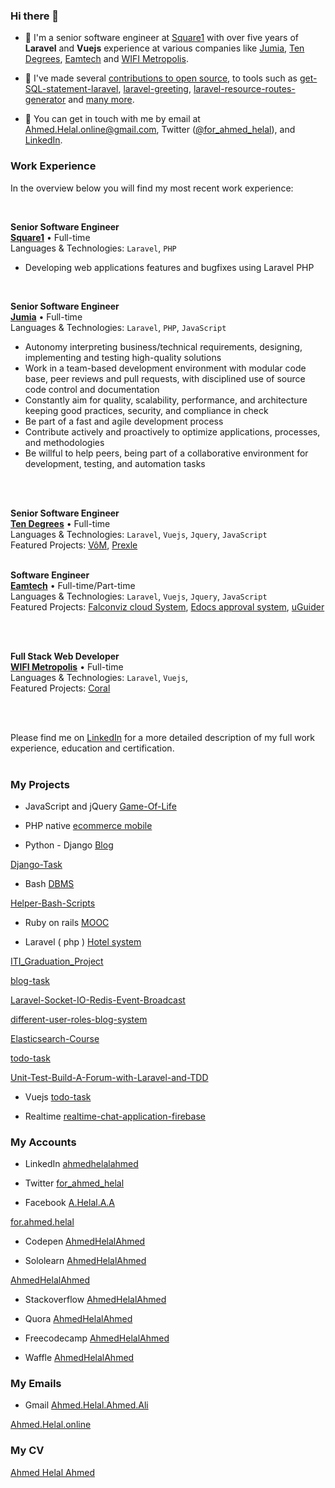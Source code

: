 ### Hi there 👋
- 🔭 I'm a senior software engineer at [Square1](https://www.square1.io) with over five years of **Laravel** and **Vuejs** experience at various companies like [Jumia](https://www.jumia.com), [Ten Degrees](https://tendegrees.sa), [Eamtech](https://eamtech.com) and [WIFI Metropolis](https://wifimetropolis.com).
- 🌱 I've made several [contributions to open source](https://github.com/AhmedHelalAhmed), to tools such as [get-SQL-statement-laravel](https://github.com/AhmedHelalAhmed/get-SQL-statement-laravel), [laravel-greeting](https://github.com/AhmedHelalAhmed/laravel-greeting), [laravel-resource-routes-generator](https://github.com/AhmedHelalAhmed/laravel-resource-routes-generator) and [many more](https://github.com/AhmedHelalAhmed).

- 💬 You can get in touch with me by email at [Ahmed.Helal.online@gmail.com](mailto:Ahmed.Helal.online@gmail.com), Twitter ([@for_ahmed_helal](https://twitter.com/for_ahmed_helal)), and [LinkedIn](https://www.linkedin.com/in/ahmedhelalahmed).


### Work Experience
In the overview below you will find my most recent work experience:

<br/>

**Senior Software Engineer** \
[**Square1**](https://www.square1.io) • Full-time \
Languages & Technologies: `Laravel`, `PHP`
- Developing web applications features and bugfixes using Laravel PHP

<br/>

**Senior Software Engineer** \
[**Jumia**](https://www.jumia.com) • Full-time \
Languages & Technologies: `Laravel`, `PHP`, `JavaScript` 
- Autonomy interpreting business/technical requirements, designing, implementing and testing high-quality solutions 
- Work in a team-based development environment with modular code base, peer reviews and pull requests, with disciplined use of source code control and documentation 
- Constantly aim for quality, scalability, performance, and architecture keeping good practices, security, and compliance in check 
- Be part of a fast and agile development process 
- Contribute actively and proactively to optimize applications, processes, and methodologies 
- Be willful to help peers, being part of a collaborative environment for development, testing, and automation tasks

<br/>
<br/>

**Senior Software Engineer** \
[**Ten Degrees**](https://tendegrees.sa) • Full-time \
Languages & Technologies: `Laravel`, `Vuejs`, `Jquery`, `JavaScript` \
Featured Projects: [VôM](https://getvom.com), [Prexle](https://prexle.com/en)
<br/>
<br/>



**Software Engineer** \
[**Eamtech**](https://eamtech.com) • Full-time/Part-time \
Languages & Technologies: `Laravel`, `Vuejs`, `Jquery`, `JavaScript`\
Featured Projects: [Falconviz cloud System](http://falconvizcloud.com), [Edocs approval system](https://www.kolmofeed.com), [uGuider](https://www.uguider.com)

<br/>
<br/>



**Full Stack Web Developer** \
[**WIFI Metropolis**](https://wifimetropolis.com) • Full-time \
Languages & Technologies: `Laravel`, `Vuejs`, \
Featured Projects: [Coral](https://www.coral.io)

<br/>
<br/>

Please find me on [LinkedIn](https://www.linkedin.com/in/ahmedhelalahmed/) for a more detailed description of my full work experience, education and certification.
<br/>
<br/>

### My Projects

- JavaScript and jQuery 
[Game-Of-Life](https://github.com/AhmedHelalAhmed/Game-Of-Life)

- PHP native
[ecommerce mobile](https://github.com/AhmedHelalAhmed/PHP-Project)


- Python - Django 
[Blog](https://github.com/AhmedHelalAhmed/python_project)

[Django-Task](https://github.com/AhmedHelalAhmed/Django-Task)

- Bash
[DBMS](https://github.com/AhmedHelalAhmed/Bash-Project)  

[Helper-Bash-Scripts](https://github.com/AhmedHelalAhmed/Helper-Bash-Scripts)

- Ruby on rails
[MOOC](https://github.com/AhmedHelalAhmed/Ruby-On-Rails-Project)

- Laravel ( php )
[Hotel system](https://github.com/AhmedHelalAhmed/Laravel-Project) 

[ITI_Graduation_Project](https://github.com/AhmedHelalAhmed/ITI_Graduation_Project) 

[blog-task](https://github.com/AhmedHelalAhmed/blog-task) 

[Laravel-Socket-IO-Redis-Event-Broadcast](https://github.com/AhmedHelalAhmed/Laravel-Socket-IO-Redis-Event-Broadcast) 

[different-user-roles-blog-system](https://github.com/AhmedHelalAhmed/different-user-roles-blog-system) 

[Elasticsearch-Course](https://github.com/AhmedHelalAhmed/Elasticsearch-Course) 

[todo-task](https://github.com/AhmedHelalAhmed/todo-task) 

[Unit-Test-Build-A-Forum-with-Laravel-and-TDD](https://github.com/AhmedHelalAhmed/Unit-Test-Build-A-Forum-with-Laravel-and-TDD)


- Vuejs
[todo-task](https://github.com/AhmedHelalAhmed/todo-task)

- Realtime
[realtime-chat-application-firebase](https://github.com/AhmedHelalAhmed/realtime-chat-application-firebase)




### My Accounts

- LinkedIn
[ahmedhelalahmed](https://www.linkedin.com/in/ahmedhelalahmed)

- Twitter
[for_ahmed_helal](https://twitter.com/for_ahmed_helal)

- Facebook
[A.Helal.A.A](https://www.facebook.com/A.Helal.A.A)

[for.ahmed.helal](https://www.facebook.com/for.ahmed.helal)

- Codepen
[AhmedHelalAhmed](https://codepen.io/AhmedHelalAhmed)

- Sololearn
[AhmedHelalAhmed](https://www.sololearn.com/Profile/2476537)

[AhmedHelalAhmed](https://www.sololearn.com/Profile/5746429)

- Stackoverflow
[AhmedHelalAhmed](https://www.quora.com/profile/Ahmed-Helal-12)

- Quora
[AhmedHelalAhmed](https://stackoverflow.com/users/8844879/ahmed-helal-ahmed)

- Freecodecamp
[AhmedHelalAhmed](https://www.freecodecamp.org/ahmedhelalahmed)

- Waffle
[AhmedHelalAhmed](https://waffle.io/AhmedHelalAhmed)

### My Emails

- Gmail
[Ahmed.Helal.Ahmed.Ali](mailto:Ahmed.Helal.Ahmed.Ali@gmail.com)

[Ahmed.Helal.online](mailto:Ahmed.Helal.online@gmail.com) 

### My CV
[Ahmed Helal Ahmed](Ahmed%20Helal%20Ahmed.pdf)



